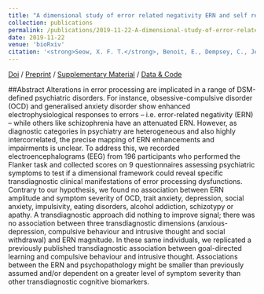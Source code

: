 ```yaml
---
title: "A dimensional study of error related negativity ERN and self reported psychiatric symptoms"
collection: publications
permalink: /publications/2019-11-22-A-dimensional-study-of-error-related-negativity-ERN-and-self-reported-psychiatric-symptoms
date: 2019-11-22
venue: 'bioRxiv'
citation: '<strong>Seow, X. F. T.</strong>, Benoit, E., Dempsey, C., Jennings, M., Maxwell, A., McDonough, M., & Gillan., C. M. (2019). <i>bioRxiv</i>, 732594.'
---
```


[Doi](https://doi.org/10.1101/732594) / [Preprint](http://seowxft.github.io/files/2019-11-22-A-dimensional-study-of-error-related-negativity-ERN-and-self-reported-psychiatric-symptoms) / [Supplementary Material](http://seowxft.github.io/files/2019-11-22-A-dimensional-study-supplementary.pdf) / [Data & Code](https://osf.io/vjda6/)

##Abstract
Alterations in error processing are implicated in a range of DSM-defined psychiatric disorders. For instance, obsessive-compulsive disorder (OCD) and generalised anxiety disorder show enhanced electrophysiological responses to errors – i.e. error-related negativity (ERN) – while others like schizophrenia have an attenuated ERN. However, as diagnostic categories in psychiatry are heterogeneous and also highly intercorrelated, the precise mapping of ERN enhancements and impairments is unclear. To address this, we recorded electroencephalograms (EEG) from 196 participants who performed the Flanker task and collected scores on 9 questionnaires assessing psychiatric symptoms to test if a dimensional framework could reveal specific transdiagnostic clinical manifestations of error processing dysfunctions. Contrary to our hypothesis, we found no association between ERN amplitude and symptom severity of OCD, trait anxiety, depression, social anxiety, impulsivity, eating disorders, alcohol addiction, schizotypy or apathy. A transdiagnostic approach did nothing to improve signal; there was no association between three transdiagnostic dimensions (anxious-depression, compulsive behaviour and intrusive thought and social withdrawal) and ERN magnitude. In these same individuals, we replicated a previously published transdiagnostic association between goal-directed learning and compulsive behaviour and intrusive thought. Associations between the ERN and psychopathology might be smaller than previously assumed and/or dependent on a greater level of symptom severity than other transdiagnostic cognitive biomarkers.
